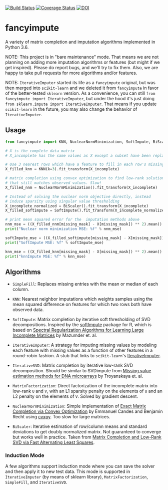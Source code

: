 [![Build Status](https://travis-ci.org/iskandr/fancyimpute.svg?branch=master)](https://travis-ci.org/iskandr/fancyimpute) [![Coverage Status](https://coveralls.io/repos/github/iskandr/fancyimpute/badge.svg?branch=master)](https://coveralls.io/github/iskandr/fancyimpute?branch=master) [![DOI](https://zenodo.org/badge/doi/10.5281/zenodo.51773.svg)](http://dx.doi.org/10.5281/zenodo.51773)


# fancyimpute

A variety of matrix completion and imputation algorithms implemented in Python 3.6.

NOTE: This project is in "bare maintenance" mode. That means we are not planning on adding more imputation algorithms or features (but might if we get inspired). Please do report bugs, and we'll try to fix them. Also, we are happy to take pull requests for more algorithms and/or features. 

NOTE: `IterativeImputer` started its life as a `fancyimpute` original, but was then merged into `scikit-learn` and we deleted it from `fancyimpute` in favor of the better-tested `sklearn` version. As a convenience, you can still `from fancyimpute import IterativeImputer`, but under the hood it's just doing `from sklearn.impute import IterativeImputer`.  That means if you update `scikit-learn` in the future, you may also change the behavior of `IterativeImputer`. 


## Usage

```python
from fancyimpute import KNN, NuclearNormMinimization, SoftImpute, BiScaler

# X is the complete data matrix
# X_incomplete has the same values as X except a subset have been replace with NaN

# Use 3 nearest rows which have a feature to fill in each row's missing features
X_filled_knn = KNN(k=3).fit_transform(X_incomplete)

# matrix completion using convex optimization to find low-rank solution
# that still matches observed values. Slow!
X_filled_nnm = NuclearNormMinimization().fit_transform(X_incomplete)

# Instead of solving the nuclear norm objective directly, instead
# induce sparsity using singular value thresholding
X_incomplete_normalized = BiScaler().fit_transform(X_incomplete)
X_filled_softimpute = SoftImpute().fit_transform(X_incomplete_normalized)

# print mean squared error for the  imputation methods above
nnm_mse = ((X_filled_nnm[missing_mask] - X[missing_mask]) ** 2).mean()
print("Nuclear norm minimization MSE: %f" % nnm_mse)

softImpute_mse = ((X_filled_softimpute[missing_mask] - X[missing_mask]) ** 2).mean()
print("SoftImpute MSE: %f" % softImpute_mse)

knn_mse = ((X_filled_knn[missing_mask] - X[missing_mask]) ** 2).mean()
print("knnImpute MSE: %f" % knn_mse)
```

## Algorithms

* `SimpleFill`: Replaces missing entries with the mean or median of each column.

* `KNN`: Nearest neighbor imputations which weights samples using the mean squared difference
on features for which two rows both have observed data.

* `SoftImpute`: Matrix completion by iterative soft thresholding of SVD decompositions. Inspired by the [softImpute](https://web.stanford.edu/~hastie/swData/softImpute/vignette.html) package for R, which is based on [Spectral Regularization Algorithms for Learning Large Incomplete Matrices](http://web.stanford.edu/~hastie/Papers/mazumder10a.pdf) by Mazumder et. al.

* `IterativeImputer`: A strategy for imputing missing values by modeling each feature with missing values as a function of other features in a round-robin fashion. A stub that links to `scikit-learn`'s [IterativeImputer](https://scikit-learn.org/stable/modules/generated/sklearn.impute.IterativeImputer.html).

* `IterativeSVD`: Matrix completion by iterative low-rank SVD decomposition. Should be similar to SVDimpute from [Missing value estimation methods for DNA microarrays](http://www.ncbi.nlm.nih.gov/pubmed/11395428) by Troyanskaya et. al.

* `MatrixFactorization`: Direct factorization of the incomplete matrix into low-rank `U` and `V`, with an L1 sparsity penalty on the elements of `U` and an L2 penalty on the elements of `V`. Solved by gradient descent.

* `NuclearNormMinimization`: Simple implementation of [Exact Matrix Completion via Convex Optimization](http://statweb.stanford.edu/~candes/papers/MatrixCompletion.pdf
) by Emmanuel Candes and Benjamin Recht using [cvxpy](http://www.cvxpy.org). Too slow for large matrices.

* `BiScaler`: Iterative estimation of row/column means and standard deviations to get doubly normalized
matrix. Not guaranteed to converge but works well in practice. Taken from [Matrix Completion and Low-Rank SVD via Fast Alternating Least Squares](http://arxiv.org/abs/1410.2596).

### Induction Mode
A few algorithms support induction mode where you can save the solver and then apply it to new test data. This mode is supported in `IterativeImputer` (by means of sklearn library),
`MatrixFactorization`, `SimpleFill`, and `IterativeSVD`.
